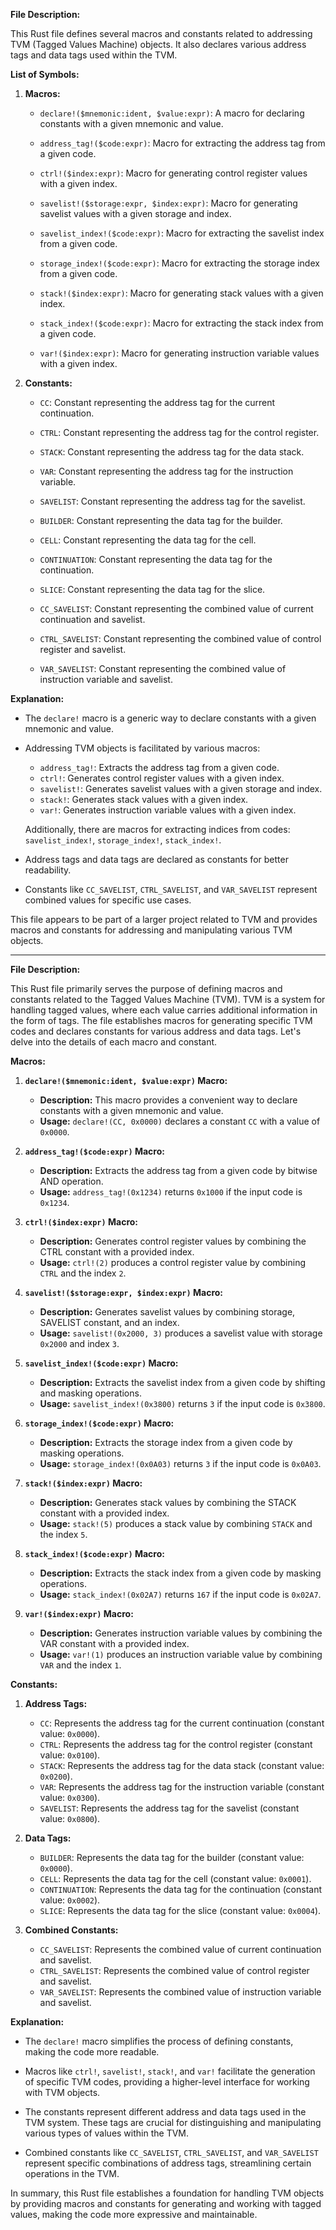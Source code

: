 **File Description:**

This Rust file defines several macros and constants related to addressing TVM (Tagged Values Machine) objects. It also declares various address tags and data tags used within the TVM.

**List of Symbols:**

1. **Macros:**
   - `declare!($mnemonic:ident, $value:expr)`: A macro for declaring constants with a given mnemonic and value.

   - `address_tag!($code:expr)`: Macro for extracting the address tag from a given code.

   - `ctrl!($index:expr)`: Macro for generating control register values with a given index.

   - `savelist!($storage:expr, $index:expr)`: Macro for generating savelist values with a given storage and index.

   - `savelist_index!($code:expr)`: Macro for extracting the savelist index from a given code.

   - `storage_index!($code:expr)`: Macro for extracting the storage index from a given code.

   - `stack!($index:expr)`: Macro for generating stack values with a given index.

   - `stack_index!($code:expr)`: Macro for extracting the stack index from a given code.

   - `var!($index:expr)`: Macro for generating instruction variable values with a given index.

2. **Constants:**
   - `CC`: Constant representing the address tag for the current continuation.
   - `CTRL`: Constant representing the address tag for the control register.
   - `STACK`: Constant representing the address tag for the data stack.
   - `VAR`: Constant representing the address tag for the instruction variable.
   - `SAVELIST`: Constant representing the address tag for the savelist.

   - `BUILDER`: Constant representing the data tag for the builder.
   - `CELL`: Constant representing the data tag for the cell.
   - `CONTINUATION`: Constant representing the data tag for the continuation.
   - `SLICE`: Constant representing the data tag for the slice.

   - `CC_SAVELIST`: Constant representing the combined value of current continuation and savelist.
   - `CTRL_SAVELIST`: Constant representing the combined value of control register and savelist.
   - `VAR_SAVELIST`: Constant representing the combined value of instruction variable and savelist.

**Explanation:**

- The `declare!` macro is a generic way to declare constants with a given mnemonic and value.

- Addressing TVM objects is facilitated by various macros:
  - `address_tag!`: Extracts the address tag from a given code.
  - `ctrl!`: Generates control register values with a given index.
  - `savelist!`: Generates savelist values with a given storage and index.
  - `stack!`: Generates stack values with a given index.
  - `var!`: Generates instruction variable values with a given index.
  
  Additionally, there are macros for extracting indices from codes: `savelist_index!`, `storage_index!`, `stack_index!`.

- Address tags and data tags are declared as constants for better readability.

- Constants like `CC_SAVELIST`, `CTRL_SAVELIST`, and `VAR_SAVELIST` represent combined values for specific use cases.

This file appears to be part of a larger project related to TVM and provides macros and constants for addressing and manipulating various TVM objects.

***


**File Description:**

This Rust file primarily serves the purpose of defining macros and constants related to the Tagged Values Machine (TVM). TVM is a system for handling tagged values, where each value carries additional information in the form of tags. The file establishes macros for generating specific TVM codes and declares constants for various address and data tags. Let's delve into the details of each macro and constant.

**Macros:**

1. **`declare!($mnemonic:ident, $value:expr)` Macro:**
   - **Description:** This macro provides a convenient way to declare constants with a given mnemonic and value.
   - **Usage:** `declare!(CC, 0x0000)` declares a constant `CC` with a value of `0x0000`.

2. **`address_tag!($code:expr)` Macro:**
   - **Description:** Extracts the address tag from a given code by bitwise AND operation.
   - **Usage:** `address_tag!(0x1234)` returns `0x1000` if the input code is `0x1234`.

3. **`ctrl!($index:expr)` Macro:**
   - **Description:** Generates control register values by combining the CTRL constant with a provided index.
   - **Usage:** `ctrl!(2)` produces a control register value by combining `CTRL` and the index `2`.

4. **`savelist!($storage:expr, $index:expr)` Macro:**
   - **Description:** Generates savelist values by combining storage, SAVELIST constant, and an index.
   - **Usage:** `savelist!(0x2000, 3)` produces a savelist value with storage `0x2000` and index `3`.

5. **`savelist_index!($code:expr)` Macro:**
   - **Description:** Extracts the savelist index from a given code by shifting and masking operations.
   - **Usage:** `savelist_index!(0x3800)` returns `3` if the input code is `0x3800`.

6. **`storage_index!($code:expr)` Macro:**
   - **Description:** Extracts the storage index from a given code by masking operations.
   - **Usage:** `storage_index!(0x0A03)` returns `3` if the input code is `0x0A03`.

7. **`stack!($index:expr)` Macro:**
   - **Description:** Generates stack values by combining the STACK constant with a provided index.
   - **Usage:** `stack!(5)` produces a stack value by combining `STACK` and the index `5`.

8. **`stack_index!($code:expr)` Macro:**
   - **Description:** Extracts the stack index from a given code by masking operations.
   - **Usage:** `stack_index!(0x02A7)` returns `167` if the input code is `0x02A7`.

9. **`var!($index:expr)` Macro:**
   - **Description:** Generates instruction variable values by combining the VAR constant with a provided index.
   - **Usage:** `var!(1)` produces an instruction variable value by combining `VAR` and the index `1`.

**Constants:**

1. **Address Tags:**
   - `CC`: Represents the address tag for the current continuation (constant value: `0x0000`).
   - `CTRL`: Represents the address tag for the control register (constant value: `0x0100`).
   - `STACK`: Represents the address tag for the data stack (constant value: `0x0200`).
   - `VAR`: Represents the address tag for the instruction variable (constant value: `0x0300`).
   - `SAVELIST`: Represents the address tag for the savelist (constant value: `0x0800`).

2. **Data Tags:**
   - `BUILDER`: Represents the data tag for the builder (constant value: `0x0000`).
   - `CELL`: Represents the data tag for the cell (constant value: `0x0001`).
   - `CONTINUATION`: Represents the data tag for the continuation (constant value: `0x0002`).
   - `SLICE`: Represents the data tag for the slice (constant value: `0x0004`).

3. **Combined Constants:**
   - `CC_SAVELIST`: Represents the combined value of current continuation and savelist.
   - `CTRL_SAVELIST`: Represents the combined value of control register and savelist.
   - `VAR_SAVELIST`: Represents the combined value of instruction variable and savelist.

**Explanation:**

- The `declare!` macro simplifies the process of defining constants, making the code more readable.

- Macros like `ctrl!`, `savelist!`, `stack!`, and `var!` facilitate the generation of specific TVM codes, providing a higher-level interface for working with TVM objects.

- The constants represent different address and data tags used in the TVM system. These tags are crucial for distinguishing and manipulating various types of values within the TVM.

- Combined constants like `CC_SAVELIST`, `CTRL_SAVELIST`, and `VAR_SAVELIST` represent specific combinations of address tags, streamlining certain operations in the TVM.

In summary, this Rust file establishes a foundation for handling TVM objects by providing macros and constants for generating and working with tagged values, making the code more expressive and maintainable.

